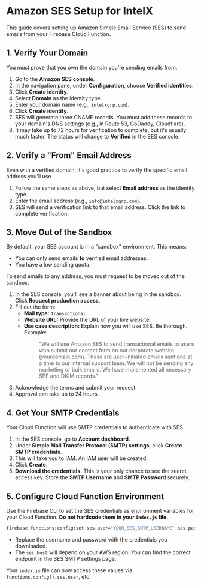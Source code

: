 # Amazon SES Setup for IntelX

This guide covers setting up Amazon Simple Email Service (SES) to send emails from your Firebase Cloud Function.

## 1. Verify Your Domain

You must prove that you own the domain you're sending emails from.

1.  Go to the **Amazon SES console**.
2.  In the navigation pane, under **Configuration**, choose **Verified identities**.
3.  Click **Create identity**.
4.  Select **Domain** as the identity type.
5.  Enter your domain name (e.g., `intelxgrp.com`).
6.  Click **Create identity**.
7.  SES will generate three CNAME records. You must add these records to your domain's DNS settings (e.g., in Route 53, GoDaddy, Cloudflare).
8.  It may take up to 72 hours for verification to complete, but it's usually much faster. The status will change to **Verified** in the SES console.

## 2. Verify a "From" Email Address

Even with a verified domain, it's good practice to verify the specific email address you'll use.

1.  Follow the same steps as above, but select **Email address** as the identity type.
2.  Enter the email address (e.g., `info@intelxgrp.com`).
3.  SES will send a verification link to that email address. Click the link to complete verification.

## 3. Move Out of the Sandbox

By default, your SES account is in a "sandbox" environment. This means:
*   You can only send emails **to** verified email addresses.
*   You have a low sending quota.

To send emails to any address, you must request to be moved out of the sandbox.

1.  In the SES console, you'll see a banner about being in the sandbox. Click **Request production access**.
2.  Fill out the form:
    *   **Mail type:** `Transactional`.
    *   **Website URL:** Provide the URL of your live website.
    *   **Use case description:** Explain how you will use SES. Be thorough. Example:
        > "We will use Amazon SES to send transactional emails to users who submit our contact form on our corporate website (yourdomain.com). These are user-initiated emails sent one at a time to our internal support team. We will not be sending any marketing or bulk emails. We have implemented all necessary SPF and DKIM records."
3.  Acknowledge the terms and submit your request.
4.  Approval can take up to 24 hours.

## 4. Get Your SMTP Credentials

Your Cloud Function will use SMTP credentials to authenticate with SES.

1.  In the SES console, go to **Account dashboard**.
2.  Under **Simple Mail Transfer Protocol (SMTP) settings**, click **Create SMTP credentials**.
3.  This will take you to IAM. An IAM user will be created.
4.  Click **Create**.
5.  **Download the credentials.** This is your only chance to see the secret access key. Store the **SMTP Username** and **SMTP Password** securely.

## 5. Configure Cloud Function Environment

Use the Firebase CLI to set the SES credentials as environment variables for your Cloud Function. **Do not hardcode them in your `index.js` file.**

```bash
firebase functions:config:set ses.user="YOUR_SES_SMTP_USERNAME" ses.pass="YOUR_SES_SMTP_PASSWORD" ses.host="email-smtp.us-east-1.amazonaws.com" ses.port="587"
```
*   Replace the username and password with the credentials you downloaded.
*   The `ses.host` will depend on your AWS region. You can find the correct endpoint in the SES SMTP settings page.

Your `index.js` file can now access these values via `functions.config().ses.user`, etc.
